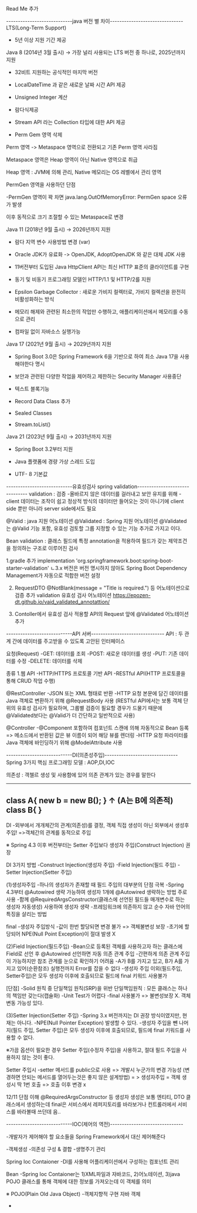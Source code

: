 Read Me 추가

----------------------------java 버전 별 차이-------------------------------
LTS(Long-Term Support) 
- 5년 이상 지원 기간 제공


Java 8 (2014년 3월 출시) → 가장 널리 사용되는 LTS 버전 중 하나로, 2025년까지 지원
- 32비트 지원하는 공식적인 마지막 버전

- LocalDateTime 과 같은 새로운 날짜 시간 API 제공

- Unsigned Integer 계산

- 람다식제공

- Stream API 라는 Collection 타입에 대한 API 제공

- Perm Gem 영역 삭제 



Perm 영역 -> Metaspace 영역으로 전환되고 기존 Perm 영역 사라짐

Metaspace 영역은 Heap 영역이 아닌 Native 영역으로 취급

Heap 영역 : JVM에 의해 관리, Native 메모리는 OS 레벨에서 관리 영역



PermGen 영역을 사용하던 단점 

-PermGen 영역이 꽉 차면  java.lang.OutOfMemoryError: PermGen space 오류가 발생



이후 동적으로 크기 조절할 수 있는 Metaspace로 변경


Java 11 (2018년 9월 출시) → 2026년까지 지원
- 람다 지역 변수 사용방법 변경 (var)

- Oracle JDK가 유료화 -> OpenJDK, AdoptOpenJDK 와 같은 대체 JDK 사용

- 11버전부터 도입된 Java HttpClient API는 최신 HTTP 표준의 클라이언트를 구현

- 동기 및 비동기 프로그래밍 모델인 HTTP/1.1 및 HTTP/2를 지원

- Epsilon Garbage Collector : 새로운 가비지 컬렉터로, 가비지 컬렉션을 완전히 비활성화하는 방식

- 메모리 해제와 관련된 최소한의 작업만 수행하고, 애플리케이션에서 메모리를 수동으로 관리

- 컴파일 없이 자바소스 실행가능





Java 17 (2021년 9월 출시) → 2029년까지 지원
- Spring Boot 3.0은 Spring Framework 6을 기반으로 하여 최소 Java 17을 사용해야한다 명시

- 보안과 관련된 다양한 작업을 제어하고 제한하는 Security Manager 사용중단

- 텍스트 블록기능

- Record Data Class 추가 

- Sealed Classes

- Stream.toList()





Java 21 (2023년 9월 출시) → 2031년까지 지원
- Spring Boot 3.2부터 지원

- Java 플랫폼에 경량 가상 스레드 도입

- UTF- 8 기본값


----------------------------유효성검사 spring validation-------------------------------
validation : 검증
-올바르지 않은 데이터를 걸러내고 보안 유지를 위해
-client 데이터는 조작이 쉽고 정상적 방식의 데이터만 들어오는 것이 아니기에 client side 뿐만 아니라 server side에서도 필요

@Valid : java 지원 어노테이션
@Validated : Spring 지원 어노테이션
@Validated는 @Valid 기능 포함, 유효성 검토할 그룹 지정할 수 있는 기능 추가로 가지고 이다.

Bean validation : 클래스 필드에 특정 annotation을 적용하여 필드가 갖는 제약조건을 정의하는 구조로 이루어진 검사 

1.gradle 추가
implementation 'org.springframework.boot:spring-boot-starter-validation'
ㄴ3.x 버전은 버전 명시하지 않아도 Spring Boot Dependency Management가 자동으로 적합한 버전 설정

2. RequestDTO @NotBlank(message = "Title is required.") 등 어노테이션으로 검증 추가
   validation 유효성 검사 어노테이션
   https://epozen-dt.github.io/vaid_validated_annotattion/

3. Contoller에서 유효성 검사 적용할 API의 Request 앞에 @Validated 어노테이션 추가


----------------------------API 서버-------------------------------
API : 두 관계 간에 데이터를 주고받을 수 있도록 고안된 인터페이스

요청(Request)
-GET: 데이터를 조회
-POST: 새로운 데이터를 생성
-PUT: 기존 데이터를 수정
-DELETE: 데이터를 삭제

종류
1.웹 API
-HTTP/HTTPS 프로토콜 기반 API
-RESTful API(HTTP 프로토콜을 통해 CRUD 작업 수행)

@RestController
-JSON 또는 XML 형태로 반환
-HTTP 요청 본문에 담긴 데이터를 Java 객체로 변환하기 위해 @RequestBody 사용
(RESTful API에서는 보통 객체 단위의 유효성 검사가 필요하며, 그룹별 검증이 필요할 경우가 드물기 때문에 @Validated보다는 @Valid가 더 간단하고 일반적으로 사용)


@Controller
-@Component 포함하여 컴포넌트 스캔에 의해 자동적으로 Bean 등록
=> 메소드에서 반환된 값은 뷰 이름이 되어 해당 뷰를 렌더링
-HTTP 요청 파라미터를 Java 객체에 바인딩하기 위해 @ModelAttribute 사용



----------------------------DI(의존성주입)-------------------------------
Spring 3가지 핵심 프로그래밍 모델 : AOP,DI,IOC

의존성 : 객첼르 생성 및 사용함에 있어 의존 관계가 있는 경우를 말한다

------------------
class A{
   new b = new B();
}
    ↑  (A는 B에 의존적)
class B{
}
------------------

DI
-외부에서 개개체간의 관계(의존성)를 결정, 객체 직접 생성이 아닌 외부에서 생성후 주입!
=>객체간의 관계를 동적으로 주입

※ Spring 4.3 이후 버전부터는 Setter 주입보다 생성자 주입(Construct Injection) 권장

DI 3가지 방법
-Construct Injection(생성자 주입)
-Field Injection(필드 주입)
-Setter Injection(Setter 주입)

(1)생성자주입
-하나의 생성자가 존재할 때 필드 주입의 대부분의 단점 극복
-Spring 4.3부터 @Autowired 생략 가능하여 생성자 1개에 @Autowired 생략하는 방법 주로 사용
-함께 @RequiredArgsConstructor(클래스에 선언된 필드들 매개변수로 하는 생성자 자동생성) 사용하여 생성자 생략
-프레임워크에 의존하지 않고 순수 자바 언어의 특징을 살리는 방법

final
-생성자 주입방식
-값이 한번 할당되면 변경 불가 => 객체불변성 보장
-초기에 할당되어 NPE(Null Point Exception)이 절대 발생 X

(2)Field Injection(필드주입)
-Bean으로 등록된 객체를 사용하고자 하는 클래스에 Field로 선언 후 @Autowired 선언하면 자동 의존 관계 주입
-간편하게 의존 관계 주입이 가능하지만 참조 관계를 눈으로 확인하기 어려움
-A가 B를 가지고 있고, B가 A를 가지고  있어(순환참조) 실행전까지 Error를 잡을 수 없다
-생성자 주입 이외(필드주입, Setter주입)은 모두 생성자 이후에 호출되므로 필드에 final 키워드 사용불가

[단점]
-Solid 원칙 중 단일책임 원칙(SRP)을 위반
단일책임원칙 : 모든 클래스는 하나의 책임만 갖는다(캡슐화)
-Unit Test가 어렵다
-final 사용불가 => 불변성보장 X. 객체 변동 가능성 있다.

(3)Setter Injection(Setter 주입)
-Spring 3.x 버전까지는 DI 권장 방식이였지만, 현재는 아니다.
-NPE(Null Pointer Exception) 발생할 수 있다.
-생성자 주입을 뺀 나머지(필드 주입, Setter 주입)은 모두 생성자 이후에 호출되므로, 필드에 final 키워드를 사용할 수 없다.


※가끔 옵션이 필요한 경우 Setter 주입(수정자 주입)을 사용하고, 절대 필드 주입을 사용하지 않는 것이 좋다.

Setter 주입시 
-setter 메서드를 public으로 사용
=> 개발시 누군가의 변경 가능성 (변경하면 안되는 메서드를 열어두는것은 좋지 않은 설계방법)
= > 생성자주입 = 객체 생성시 딱 1번 호출 => 호출 이후 변경 x


12/11
단점 이해
@RequiredArgsConstructor 등 생성자 생성은 보통 엔티티, DTO 클래스에서 생성하는데 
final은 서비스에서 레퍼지토리를 바라보거나 컨트롤러에서 서비스를 바라볼때 쓰던데 음..


----------------------------IOC(제어의 역전)-------------------------------

-개발자가 제어해야 할 요소들을 Spring Framework에서 대신 제어해준다

-객체생성
-의존성 구성 & 결합
-생명주기 관리

Spring Ioc Contaioner
-DI를 사용해 어플리케이션에서 구성하는 컴포넌트 관리

Bean
-Spring Ioc Contaioner는 1)XML파일과 자바코드, 2)어노테이션,  3)java POJO 클래스를 통해 객체에  대한 정보를 가져오는데 이  객체를 의미

※ POJO(Plain Old Java Object)
-객체지향적 구현 자바 객체

-